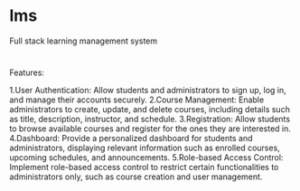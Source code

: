 # lms
Full stack learning management system
#
Features:

1.User Authentication: Allow students and administrators to sign up, log in, and manage their accounts securely.
2.Course Management: Enable administrators to create, update, and delete courses, including details such as title, description, instructor, and schedule.
3.Registration: Allow students to browse available courses and register for the ones they are interested in.
4.Dashboard: Provide a personalized dashboard for students and administrators, displaying relevant information such as enrolled courses, upcoming schedules, and announcements.
5.Role-based Access Control: Implement role-based access control to restrict certain functionalities to administrators only, such as course creation and user management.

#
